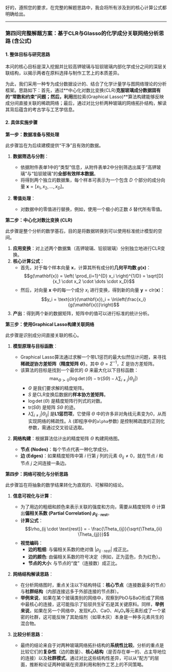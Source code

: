 好的，遵照您的要求，在完整的解题思路中，我会将所有涉及到的核心计算公式都明确给出。

---

### **第四问完整解题方案：基于CLR与Glasso的化学成分关联网络分析思路 (含公式)**

#### **1. 整体目标与研究思路**

本问的核心目标是深入挖掘并比较高钾玻璃与铅钡玻璃内部化学成分之间的深层关联结构，以揭示两者在原料选择与制作工艺上的本质差异。

为此，我们采用一种专为成分数据设计的、结合了化学计量学与图网络理论的分析框架。思路如下：首先，通过**中心化对数比变换(CLR)**克服玻璃成分数据固有的“常数和约束”问题；然后，利用**图拉索(Graphical Lasso)**算法构建能够反映成分间直接关联的稀疏网络；最后，通过对比分析两种玻璃的网络拓扑结构，解读其背后蕴含的考古学与工艺学信息。

#### **2. 具体实施步骤**

**第一步：数据准备与预处理**

此步骤旨在为后续建模提供“干净”且有效的数据。

1.  **数据筛选与分割**：
    * 依据附件表单1中的“类型”信息，从附件表单2中分别筛选出属于“高钾玻璃”与“铅钡玻璃”的**全部有效样本数据**。
    * 将得到两个独立的数据集，每个样本可表示为一个包含 $D$ 个部分的成分向量 $\mathbf{x} = [x_1, x_2, \dots, x_D]$。

2.  **零值处理**：
    * 对数据中的零值进行替换，例如，使用一个极小的正数 $\delta$ 替代所有零值。

**第二步：中心化对数比变换 (CLR)**

此步骤是整个分析的数学基石，目的是将数据转换到可以使用标准统计模型的空间。

1.  **应用变换**：对上述两个数据集（高钾玻璃、铅钡玻璃）分别独立地进行CLR变换。
2.  **核心计算公式**：
    * 首先，对于每个样本向量 $\mathbf{x}$，计算其所有成分的**几何平均数 $g(\mathbf{x})$**：
        $$g(\mathbf{x}) = \left( \prod_{i=1}^{D} x_i \right)^{1/D} = \sqrt[D]{x_1 \cdot x_2 \cdot \dots \cdot x_D}$$
    * 然后，对向量 $\mathbf{x}$ 中的每一个成分 $x_i$ 进行变换，得到新的向量 $\mathbf{y} = \text{clr}(\mathbf{x})$：
        $$y_i = \text{clr}(\mathbf{x})_i = \ln\left(\frac{x_i}{g(\mathbf{x})}\right)$$
3.  **产出**：得到两个新的数据矩阵，矩阵中的值可以进行标准的统计分析。

**第三步：使用Graphical Lasso构建关联网络**

此步骤是识别成分间直接关联的核心。

1.  **模型原理与目标函数**：
    * Graphical Lasso算法通过求解一个带L1惩罚的最大似然估计问题，来寻找**稀疏逆协方差矩阵（精度矩阵 $\Theta$）**。其中 $\Theta = \Sigma^{-1}$，$\Sigma$ 是协方差矩阵。
    * 该算法的目标是找到一个最优的 $\Theta$ 来最大化以下目标函数：
        $$\max_{\Theta \succ 0} \left( \log \det(\Theta) - \text{tr}(S\Theta) - \lambda \sum_{i \neq j} |\Theta_{ij}| \right)$$
        * $\Theta$ 是我们要求解的精度矩阵。
        * $S$ 是CLR变换后数据的**样本协方差矩阵**。
        * $\log \det(\Theta)$ 是精度矩阵行列式的对数。
        * $\text{tr}(S\Theta)$ 是矩阵 $S\Theta$ 的迹。
        * $\lambda \sum_{i \neq j} |\Theta_{ij}|$ 是**L1惩罚项**，它使得 $\Theta$ 中的许多非对角线元素变为0，从而实现网络的稀疏性。$\lambda$ (即程序中的`alpha`参数) 是控制稀疏度的正则化参数，需通过交叉验证选取。

2.  **网络构建**：根据算法估计出的精度矩阵 $\Theta$ 构建网络图。
    * **节点 (Nodes)**：每个节点代表一种化学成分。
    * **边 (Edges)**：如果精度矩阵中第 $i$ 行第 $j$ 列的元素 $\Theta_{ij} \neq 0$，就在节点 $i$ 和节点 $j$ 之间连接一条边。

**第四步：网络可视化与分析思路**

此步骤旨在将抽象的数学结果转化为直观的、可解释的结论。

1.  **信息可视化与计算**：
    * 为了用边的粗细和颜色来表示关联的强度和方向，需要从精度矩阵 $\Theta$ 计算出**偏相关系数 (Partial Correlation) $\rho_{ij \cdot \text{rest}}$**。
    * **计算公式**：
        $$\rho_{ij \cdot \text{rest}} = - \frac{\Theta_{ij}}{\sqrt{\Theta_{ii} \Theta_{jj}}}$$
    * **视觉编码**：
        * **边的粗细**: 与偏相关系数的绝对值 $|\rho_{ij \cdot \text{rest}}|$ 成正比。
        * **边的颜色**: 由偏相关系数的符号决定（例如，正为蓝色，负为红色）。
        * **节点的大小**: 与节点的“度”（连接数）成正比。

2.  **网络结构解读思路**：
    * 在分析网络图时，重点关注以下结构特征：**核心节点**（连接数最多的节点）与**社群结构**（内部连接远多于外部连接的节点群）。
    * **举例来说**，如果在某个玻璃类别的网络中，观察到PbO与BaO形成了网络中最核心的连接，这可能指示了铅钡共生矿石是其关键原料。同样，**举例来说**，如果在另一个网络中，发现K₂O、CaO、Al₂O₃等元素形成了一个紧密的社群，这可能反映了其助熔剂（如草木灰）本身是一种多元素共生的混合物。

3.  **比较分析思路**：
    * 最终的结论来自于对两种玻璃网络拓扑结构的**系统性比较**。分析的重点是比较它们的**复杂性**（边的数量）、**核心结构**（是否存在单一的、占主导地位的连接）以及**社群模式**。通过对比这些结构性差异，可以从“配方”的层面，推断和论证两种玻璃在资源利用和制作工艺上的不同策略。